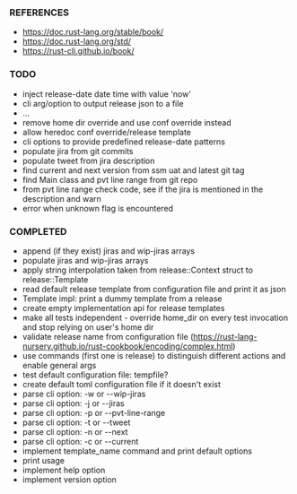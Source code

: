 ### REFERENCES

* https://doc.rust-lang.org/stable/book/
* https://doc.rust-lang.org/std/
* https://rust-cli.github.io/book/

### TODO

* inject release-date date time with value 'now'  
* cli arg/option to output release json to a file
* ...
* remove home dir override and use conf override instead
* allow heredoc conf override/release template
* cli options to provide predefined release-date patterns
* populate jira from git commits
* populate tweet from jira description
* find current and next version from ssm uat and latest git tag
* find Main class and pvt line range from git repo
* from pvt line range check code, see if the jira is mentioned in the description and warn
* error when unknown flag is encountered

### COMPLETED

* append (if they exist) jiras and wip-jiras arrays
* populate jiras and wip-jiras arrays
* apply string interpolation taken from release::Context struct to release::Template
* read default release template from configuration file and print it as json
* Template impl: print a dummy template from a release 
* create empty implementation api for release templates
* make all tests independent - override home_dir on every test invocation and stop relying on user's home dir
* validate release name from configuration file (https://rust-lang-nursery.github.io/rust-cookbook/encoding/complex.html)
* use commands (first one is release) to distinguish different actions and enable general args
* test default configuration file: tempfile?
* create default toml configuration file if it doesn't exist
* parse cli option: -w or --wip-jiras
* parse cli option: -j or --jiras
* parse cli option: -p or --pvt-line-range
* parse cli option: -t or --tweet
* parse cli option: -n or --next
* parse cli option: -c or --current
* implement template_name command and print default options
* print usage
* implement help option
* implement version option